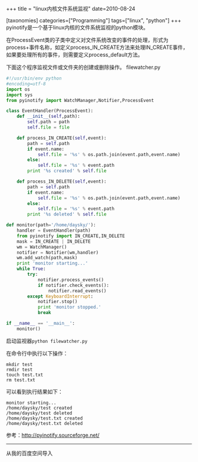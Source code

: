 +++
title = "linux内核文件系统监视"
date=2010-08-24

[taxonomies]
categories=["Programming"]
tags=["linux", "python"]
+++
pyinotify是一个基于linux内核的文件系统监视的python模块。

在ProcessEvent类的子类中定义对文件系统改变的事件的处理，形式为process+事件名称，如定义process_IN_CREATE方法来处理IN_CREATE事件，如果要处理所有的事件，则需要定义process_default方法。


下面这个程序监视文件或文件夹的创建或删除操作。
filewatcher.py

```py
#!/usr/bin/env python
#encoding=utf-8
import os
import sys
from pyinotify import WatchManager,Notifier,ProcessEvent

class EventHandler(ProcessEvent):
    def __init__(self,path):
        self.path = path
        self.file = file

    def process_IN_CREATE(self,event):
        path = self.path
        if event.name:
            self.file = '%s' % os.path.join(event.path,event.name)
        else:
            self.file = '%s' % event.path
        print '%s created' % self.file

    def process_IN_DELETE(self,event):
        path = self.path
        if event.name:
            self.file = '%s' % os.path.join(event.path,event.name)
        else:
            self.file = '%s' % event.path
        print '%s deleted' % self.file

def monitor(path='/home/daysky/'):
    handler = EventHandler(path)
    from pyinotify import IN_CREATE,IN_DELETE
    mask = IN_CREATE | IN_DELETE
    wm = WatchManager()
    notifier = Notifier(wm,handler)
    wm.add_watch(path,mask)
    print 'monitor starting...'
    while True:
        try:
            notifier.process_events()
            if notifier.check_events():              
                notifier.read_events()
        except KeyboardInterrupt:
            notifier.stop()
            print 'monitor stopped.'
            break

if __name__ == '__main__':
    monitor()
```

启动监视器`python filewatcher.py`

在命令行中执行以下操作：
```
mkdir test
rmdir test
touch test.txt
rm test.txt
```

可以看到执行结果如下：
```
monitor starting...
/home/daysky/test created
/home/daysky/test deleted
/home/daysky/test.txt created
/home/daysky/test.txt deleted
```

参考：http://pyinotify.sourceforge.net/

---
从我的百度空间导入